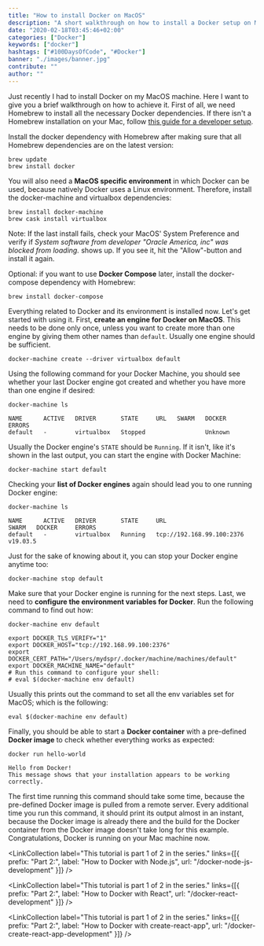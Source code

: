 ```yaml
---
title: "How to install Docker on MacOS"
description: "A short walkthrough on how to install a Docker setup on Mac / MacOS. When I had to install Docker myself, I wrote everything down that's needed for the setup ..."
date: "2020-02-18T03:45:46+02:00"
categories: ["Docker"]
keywords: ["docker"]
hashtags: ["#100DaysOfCode", "#Docker"]
banner: "./images/banner.jpg"
contribute: ""
author: ""
---
```


<Sponsorship />

Just recently I had to install Docker on my MacOS machine. Here I want to give you a brief walkthrough on how to achieve it. First of all, we need Homebrew to install all the necessary Docker dependencies. If there isn't a Homebrew installation on your Mac, follow [this guide for a developer setup](/developer-setup).

Install the docker dependency with Homebrew after making sure that all Homebrew dependencies are on the latest version:

```text
brew update
brew install docker
```

You will also need a **MacOS specific environment** in which Docker can be used, because natively Docker uses a Linux environment. Therefore, install the docker-machine and virtualbox dependencies:

```text
brew install docker-machine
brew cask install virtualbox
```

Note: If the last install fails, check your MacOS' System Preference and verify if *System software from developer "Oracle America, inc" was blocked from loading.* shows up. If you see it, hit the "Allow"-button and install it again.

Optional: if you want to use **Docker Compose** later, install the docker-compose dependency with Homebrew:

```text
brew install docker-compose
```

Everything related to Docker and its environment is installed now. Let's get started with using it. First, **create an engine for Docker on MacOS**. This needs to be done only once, unless you want to create more than one engine by giving them other names than `default`. Usually one engine should be sufficient.

```text
docker-machine create --driver virtualbox default
```

Using the following command for your Docker Machine, you should see whether your last Docker engine got created and whether you have more than one engine if desired:

```text
docker-machine ls

NAME      ACTIVE   DRIVER       STATE     URL   SWARM   DOCKER    ERRORS
default   -        virtualbox   Stopped                 Unknown
```

Usually the Docker engine's `STATE` should be `Running`. If it isn't, like it's shown in the last output, you can start the engine with Docker Machine:

```text
docker-machine start default
```

Checking your **list of Docker engines** again should lead you to one running Docker engine:

```text
docker-machine ls

NAME      ACTIVE   DRIVER       STATE     URL                         SWARM   DOCKER     ERRORS
default   -        virtualbox   Running   tcp://192.168.99.100:2376           v19.03.5
```

Just for the sake of knowing about it, you can stop your Docker engine anytime too:

```text
docker-machine stop default
```

Make sure that your Docker engine is running for the next steps. Last, we need to **configure the environment variables for Docker**. Run the following command to find out how:

```text
docker-machine env default

export DOCKER_TLS_VERIFY="1"
export DOCKER_HOST="tcp://192.168.99.100:2376"
export DOCKER_CERT_PATH="/Users/mydspr/.docker/machine/machines/default"
export DOCKER_MACHINE_NAME="default"
# Run this command to configure your shell:
# eval $(docker-machine env default)
```

Usually this prints out the command to set all the env variables set for MacOS; which is the following:

```text
eval $(docker-machine env default)
```

Finally, you should be able to start a **Docker container** with a pre-defined **Docker image** to check whether everything works as expected:

```text
docker run hello-world

Hello from Docker!
This message shows that your installation appears to be working correctly.
```

The first time running this command should take some time, because the pre-defined Docker image is pulled from a remote server. Every additional time you run this command, it should print its output almost in an instant, because the Docker image is already there and the build for the Docker container from the Docker image doesn't take long for this example. Congratulations, Docker is running on your Mac machine now.

<LinkCollection label="This tutorial is part 1 of 2 in the series." links={[{ prefix: "Part 2:", label: "How to Docker with Node.js", url: "/docker-node-js-development" }]} />

<LinkCollection label="This tutorial is part 1 of 2 in the series." links={[{ prefix: "Part 2:", label: "How to Docker with React", url: "/docker-react-development" }]} />

<LinkCollection label="This tutorial is part 1 of 2 in the series." links={[{ prefix: "Part 2:", label: "How to Docker with create-react-app", url: "/docker-create-react-app-development" }]} />

<ReadMore label="Docker Cheatsheet" link="/docker-cheatsheet" />